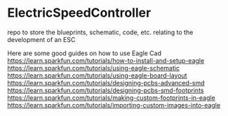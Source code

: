 # ElectricSpeedController
repo to store the blueprints, schematic, code, etc. relating to the development of an ESC



Here are some good guides on how to use Eagle Cad
https://learn.sparkfun.com/tutorials/how-to-install-and-setup-eagle  
https://learn.sparkfun.com/tutorials/using-eagle-schematic  
https://learn.sparkfun.com/tutorials/using-eagle-board-layout  
https://learn.sparkfun.com/tutorials/designing-pcbs-advanced-smd  
https://learn.sparkfun.com/tutorials/designing-pcbs-smd-footprints  
https://learn.sparkfun.com/tutorials/making-custom-footprints-in-eagle  
https://learn.sparkfun.com/tutorials/importing-custom-images-into-eagle  

